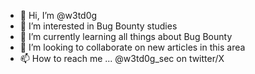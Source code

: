 - 👋 Hi, I’m @w3td0g
- 👀 I’m interested in Bug Bounty studies
- 🌱 I’m currently learning all things about Bug Bounty
- 💞️ I’m looking to collaborate on new articles in this area
- 📫 How to reach me ... @w3td0g_sec on twitter/X

<!---
wetdoghunter/wetdoghunter is a ✨ special ✨ repository because its `README.md` (this file) appears on your GitHub profile.
You can click the Preview link to take a look at your changes.
--->
